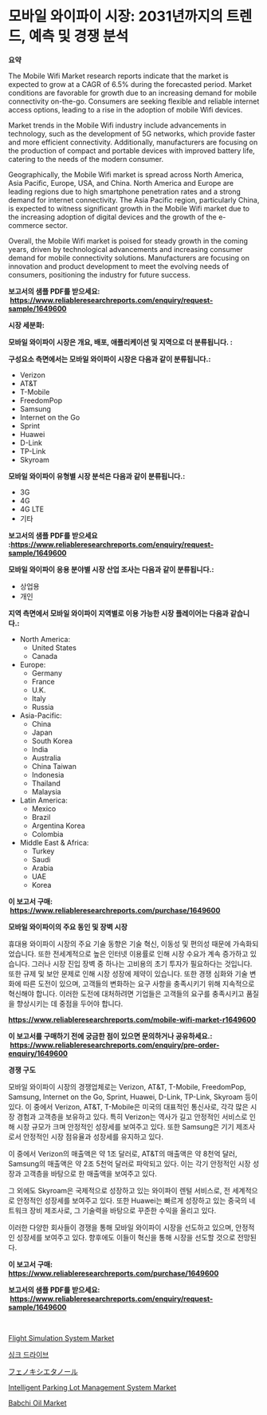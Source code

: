 <p><h1>모바일 와이파이 시장: 2031년까지의 트렌드, 예측 및 경쟁 분석</h1></p><p><strong>요약</strong></p>
<p><p>The Mobile Wifi Market research reports indicate that the market is expected to grow at a CAGR of 6.5% during the forecasted period. Market conditions are favorable for growth due to an increasing demand for mobile connectivity on-the-go. Consumers are seeking flexible and reliable internet access options, leading to a rise in the adoption of mobile Wifi devices.</p><p>Market trends in the Mobile Wifi industry include advancements in technology, such as the development of 5G networks, which provide faster and more efficient connectivity. Additionally, manufacturers are focusing on the production of compact and portable devices with improved battery life, catering to the needs of the modern consumer.</p><p>Geographically, the Mobile Wifi market is spread across North America, Asia Pacific, Europe, USA, and China. North America and Europe are leading regions due to high smartphone penetration rates and a strong demand for internet connectivity. The Asia Pacific region, particularly China, is expected to witness significant growth in the Mobile Wifi market due to the increasing adoption of digital devices and the growth of the e-commerce sector.</p><p>Overall, the Mobile Wifi market is poised for steady growth in the coming years, driven by technological advancements and increasing consumer demand for mobile connectivity solutions. Manufacturers are focusing on innovation and product development to meet the evolving needs of consumers, positioning the industry for future success.</p></p>
<p><strong>보고서의 샘플 PDF를 받으세요: &nbsp;<a href="https://www.reliableresearchreports.com/enquiry/request-sample/1649600">https://www.reliableresearchreports.com/enquiry/request-sample/1649600</a></strong></p>
<p><strong>시장 세분화:</strong></p>
<p><strong> 모바일 와이파이 시장은 개요, 배포, 애플리케이션 및 지역으로 더 분류됩니다. :</strong></p>
<p><strong>구성요소 측면에서는 모바일 와이파이 시장은 다음과 같이 분류됩니다.:</strong></p>
<p><ul><li>Verizon</li><li>AT&T</li><li>T-Mobile</li><li>FreedomPop</li><li>Samsung</li><li>Internet on the Go</li><li>Sprint</li><li>Huawei</li><li>D-Link</li><li>TP-Link</li><li>Skyroam</li></ul></p>
<p><strong> 모바일 와이파이 유형별 시장 분석은 다음과 같이 분류됩니다.:</strong></p>
<p><ul><li>3G</li><li>4G</li><li>4G LTE</li><li>기타</li></ul></p>
<p><strong>보고서의 샘플 PDF를 받으세요 :<a href="https://www.reliableresearchreports.com/enquiry/request-sample/1649600">https://www.reliableresearchreports.com/enquiry/request-sample/1649600</a></strong></p>
<p><strong> 모바일 와이파이 응용 분야별 시장 산업 조사는 다음과 같이 분류됩니다.:</strong></p>
<p><ul><li>상업용</li><li>개인</li></ul></p>
<p><strong>지역 측면에서 모바일 와이파이 지역별로 이용 가능한 시장 플레이어는 다음과 같습니다.:</strong></p>
<p><ul>
    <li>
        North America:
        <ul>
            <li>United States</li>
            <li>Canada</li>
        </ul>
    </li>
    <li>
        Europe:
        <ul>
            <li>Germany</li>
            <li>France</li>
            <li>U.K.</li>
            <li>Italy</li>
            <li>Russia</li>
        </ul>
    </li>
    <li>
        Asia-Pacific:
        <ul>
            <li>China</li>
            <li>Japan</li>
            <li>South Korea</li>
            <li>India</li>
            <li>Australia</li>
            <li>China Taiwan</li>
            <li>Indonesia</li>
            <li>Thailand</li>
            <li>Malaysia</li>
        </ul>
    </li>
    <li>
        Latin America:
        <ul>
            <li>Mexico</li>
            <li>Brazil</li>
            <li>Argentina Korea</li>
            <li>Colombia</li>
        </ul>
    </li>
    <li>
        Middle East & Africa:
        <ul>
            <li>Turkey</li>
            <li>Saudi</li>
            <li>Arabia</li>
            <li>UAE</li>
            <li>Korea</li>
        </ul>
    </li>
    </ul></p>
<p><strong>이 보고서 구매: &nbsp;<a href="https://www.reliableresearchreports.com/purchase/1649600">https://www.reliableresearchreports.com/purchase/1649600</a></strong></p>
<p><strong>모바일 와이파이의 주요 동인 및 장벽 시장</strong></p>
<p><p>휴대용 와이파이 시장의 주요 기술 동향은 기술 혁신, 이동성 및 편의성 때문에 가속화되었습니다. 또한 전세계적으로 높은 인터넷 이용률로 인해 시장 수요가 계속 증가하고 있습니다. 그러나 시장 진입 장벽 중 하나는 고비용의 초기 투자가 필요하다는 것입니다. 또한 규제 및 보안 문제로 인해 시장 성장에 제약이 있습니다. 또한 경쟁 심화와 기술 변화에 따른 도전이 있으며, 고객들의 변화하는 요구 사항을 충족시키기 위해 지속적으로 혁신해야 합니다. 이러한 도전에 대처하려면 기업들은 고객들의 요구를 충족시키고 품질을 향상시키는 데 중점을 두어야 합니다.</p></p>
<p><strong><a href="https://www.reliableresearchreports.com/mobile-wifi-market-r1649600">https://www.reliableresearchreports.com/mobile-wifi-market-r1649600</a></strong></p>
<p><strong>이 보고서를 구매하기 전에 궁금한 점이 있으면 문의하거나 공유하세요.: &nbsp;<a href="https://www.reliableresearchreports.com/enquiry/pre-order-enquiry/1649600">https://www.reliableresearchreports.com/enquiry/pre-order-enquiry/1649600</a></strong></p>
<p><strong>경쟁 구도</strong></p>
<p><p>모바일 와이파이 시장의 경쟁업체로는 Verizon, AT&T, T-Mobile, FreedomPop, Samsung, Internet on the Go, Sprint, Huawei, D-Link, TP-Link, Skyroam 등이 있다. 이 중에서 Verizon, AT&T, T-Mobile은 미국의 대표적인 통신사로, 각각 많은 시장 경험과 고객층을 보유하고 있다. 특히 Verizon는 역사가 길고 안정적인 서비스로 인해 시장 규모가 크며 안정적인 성장세를 보여주고 있다. 또한 Samsung은 기기 제조사로서 안정적인 시장 점유율과 성장세를 유지하고 있다.</p><p>이 중에서 Verizon의 매출액은 약 1조 달러로, AT&T의 매출액은 약 8천억 달러, Samsung의 매출액은 약 2조 5천억 달러로 파악되고 있다. 이는 각기 안정적인 시장 성장과 고객층을 바탕으로 한 매출액을 보여주고 있다.</p><p>그 외에도 Skyroam은 국제적으로 성장하고 있는 와이파이 렌털 서비스로, 전 세계적으로 안정적인 성장세를 보여주고 있다. 또한 Huawei는 빠르게 성장하고 있는 중국의 네트워크 장비 제조사로, 그 기술력을 바탕으로 꾸준한 수익을 올리고 있다.</p><p>이러한 다양한 회사들이 경쟁을 통해 모바일 와이파이 시장을 선도하고 있으며, 안정적인 성장세를 보여주고 있다. 향후에도 이들이 혁신을 통해 시장을 선도할 것으로 전망된다.</p></p>
<p><strong>이 보고서 구매: &nbsp; <a href="https://www.reliableresearchreports.com/purchase/1649600">https://www.reliableresearchreports.com/purchase/1649600</a></strong></p>
<p><strong>보고서의 샘플 PDF를 받으세요: &nbsp;<a href="https://www.reliableresearchreports.com/enquiry/request-sample/1649600">https://www.reliableresearchreports.com/enquiry/request-sample/1649600</a></strong><strong></strong></p>
<p>&nbsp;</p>
<p><p><a href="https://github.com/juancolorado15/Market-Research-Report-List-2/blob/main/flight-simulation-system-market.md">Flight Simulation System Market</a></p><p><a href="https://github.com/vskv4779xr1/Market-Research-Report-List-1/blob/main/726940828664.md">싱크 드라이브</a></p><p><a href="https://github.com/ksxzwxabcuynh011/Market-Research-Report-List-1/blob/main/794085831216.md">フェノキシエタノール</a></p><p><a href="https://github.com/mahnoor2003/Market-Research-Report-List-4/blob/main/intelligent-parking-lot-management-system-market.md">Intelligent Parking Lot Management System Market</a></p><p><a href="https://issuu.com/reportprime-2/docs/babchi-oil-market-size-2030.pptx">Babchi Oil Market</a></p></p>